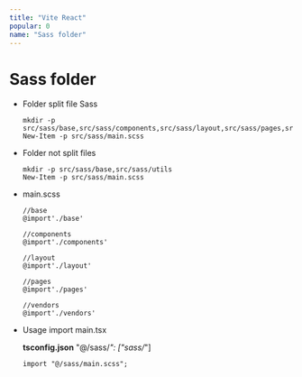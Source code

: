 ```yaml
---
title: "Vite React"
popular: 0
name: "Sass folder"
---
```


# Sass folder

- Folder split file Sass

  ```
  mkdir -p src/sass/base,src/sass/components,src/sass/layout,src/sass/pages,src/sass/utils;
  New-Item -p src/sass/main.scss
  ```

- Folder not split files

  ```
  mkdir -p src/sass/base,src/sass/utils
  New-Item -p src/sass/main.scss
  ```

- main.scss

  ```
  //base
  @import'./base'

  //components
  @import'./components'

  //layout
  @import'./layout'

  //pages
  @import'./pages'

  //vendors
  @import'./vendors'

  ```

- Usage import main.tsx

  **tsconfig.json** "@/sass/_": \["sass/_"]

  ```
  import "@/sass/main.scss";
  ```
